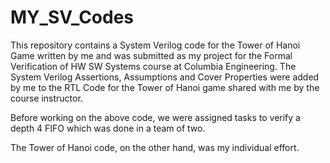# MY_SV_Codes
This repository contains a System Verilog code for the Tower of Hanoi Game written by me and was submitted as my project for the Formal Verification of HW SW Systems course at Columbia Engineering. The System Verilog Assertions, Assumptions and Cover Properties were added by me to the RTL Code for the Tower of Hanoi game shared with me by the course instructor.

Before working on the above code, we were assigned tasks to verify a depth 4 FIFO which was done in a team of two. 

The Tower of Hanoi code, on the other hand, was my individual effort.

